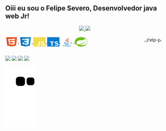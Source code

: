 ## Oiii eu sou o Felipe Severo, Desenvolvedor java web Jr!
<div align="center">
  <a href="https://github.com/Felp13">
  <img height="180em" src="https://github-readme-stats.vercel.app/api?username=Felp13-zz&show_icons=true&theme=tokyonight&include_all_commits=true&count_private=true"/>
  <img height="180em" src="https://github-readme-stats.vercel.app/api/top-langs/?username=Felp13-zz&layout=compact&langs_count=7&theme=tokyonight"/>
</div>
<div style="display: inline_block"><br>
  
  <img align="center" alt="Felp-HTML" height="30" width="40" src="https://raw.githubusercontent.com/devicons/devicon/master/icons/html5/html5-original.svg">
  <img align="center" alt="Felp-CSS" height="30" width="40" src="https://raw.githubusercontent.com/devicons/devicon/master/icons/css3/css3-original.svg">
  <img align="center" alt="Felp-Js" height="30" width="40" src="https://raw.githubusercontent.com/devicons/devicon/master/icons/javascript/javascript-plain.svg">
  <img align="center" alt="Felp-Ts" height="30" width="40" src="https://raw.githubusercontent.com/devicons/devicon/master/icons/typescript/typescript-plain.svg">
  <img align="center" alt="Felp-Java" height="30" width="40" src="https://raw.githubusercontent.com/devicons/devicon/master/icons/java/java-original.svg">
  <img align="center" alt="Felp-Spring" height="30" width="40" src="https://raw.githubusercontent.com/devicons/devicon/master/icons/spring/spring-original.svg">
 
   
  <img align="right" alt="Felp-pic" height="150" style="border-radius:50px;" src="https://media.discordapp.net/attachments/1017539028540719132/1017539066570477668/download20220804211237.png?width=468&height=468">
</div>
  
  ##
 
<div> 
  <a href="https://instagram.com/felpsevero" target="_blank"><img src="https://img.shields.io/badge/-Instagram-%23E4405F?style=for-the-badge&logo=instagram&logoColor=white" target="_blank"></a>
 	<a href="https://www.twitch.tv/felipesevero13" target="_blank"><img src="https://img.shields.io/badge/Twitch-9146FF?style=for-the-badge&logo=twitch&logoColor=white" target="_blank"></a>
  <a href = "mailto:felipeseveronunes@gmail.com"><img src="https://img.shields.io/badge/-Gmail-%23333?style=for-the-badge&logo=gmail&logoColor=white" target="_blank"></a>
  <a href="https://www.linkedin.com/in/felipe-severo/" target="_blank"><img src="https://img.shields.io/badge/-LinkedIn-%230077B5?style=for-the-badge&logo=linkedin&logoColor=white" target="_blank"></a> 
 
  ![Snake animation](https://github.com/Felp13/Felp13/blob/output/github-contribution-grid-snake.svg)
 
</div>

